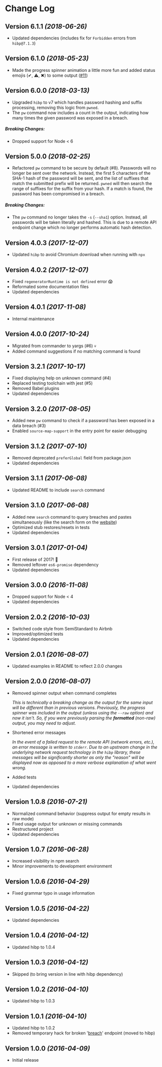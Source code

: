 # Change Log

## Version 6.1.1 _(2018-06-26)_

- Updated dependencies (includes fix for `Forbidden` errors from `hibp@7.1.3`)

## Version 6.1.0 _(2018-05-23)_

- Made the progress spinner animation a little more fun and added status emojis
  (✔, ⚠, ✖) to some output ([#11][11])

## Version 6.0.0 _(2018-03-13)_

- Upgraded `hibp` to v7 which handles password hashing and suffix processing,
  removing this logic from `pwned`.
- The `pw` command now includes a count in the output, indicating how many times
  the given password was exposed in a breach.

##### Breaking Changes:

- Dropped support for Node < 6

## Version 5.0.0 _(2018-02-25)_

- Refactored `pw` command to be secure by default (#8). Passwords will no longer
  be sent over the network. Instead, the first 5 characters of the SHA-1 hash of
  the password will be sent, and the list of suffixes that match the submitted
  prefix will be returned. `pwned` will then search the range of suffixes for
  the suffix from your hash. If a match is found, the password has been
  compromised in a breach.

##### Breaking Changes:

- The `pw` command no longer takes the `-s` (`--sha1`) option. Instead, all
  passwords will be taken literally and hashed. This is due to a remote API
  endpoint change which no longer performs automatic hash detection.

## Version 4.0.3 _(2017-12-07)_

- Updated `hibp` to avoid Chromium download when running with `npx`

## Version 4.0.2 _(2017-12-07)_

- Fixed `regeneratorRuntime is not defined` error :scream:
- Reformated some documentation files
- Updated dependencies

## Version 4.0.1 _(2017-11-08)_

- Internal maintenance

## Version 4.0.0 _(2017-10-24)_

- Migrated from commander to yargs (#6) :skull:
- Added command suggestions if no matching command is found

## Version 3.2.1 _(2017-10-17)_

- Fixed displaying help on unknown command (#4)
- Replaced testing toolchain with jest (#5)
- Removed Babel plugins
- Updated dependencies

## Version 3.2.0 _(2017-08-05)_

- Added new `pw` command to check if a password has been exposed in a data
  breach (#3)
- Enabled `source-map-support` in the entry point for easier debugging

## Version 3.1.2 _(2017-07-10)_

- Removed deprecated `preferGlobal` field from package.json
- Updated dependencies

## Version 3.1.1 _(2017-06-08)_

- Updated README to include `search` command

## Version 3.1.0 _(2017-06-08)_

- Added new `search` command to query breaches and pastes simultaneously (like
  the search form on the [website][haveibeenpwned])
- Optimized stub restores/resets in tests
- Updated dependencies

## Version 3.0.1 _(2017-01-04)_

- First release of 2017! :tada:
- Removed leftover `es6-promise` dependency
- Updated dependencies

## Version 3.0.0 _(2016-11-08)_

- Dropped support for Node < 4
- Updated dependencies

## Version 2.0.2 _(2016-10-03)_

- Switched code style from SemiStandard to Airbnb
- Improved/optimized tests
- Updated dependencies

## Version 2.0.1 _(2016-08-07)_

- Updated examples in README to reflect 2.0.0 changes

## Version 2.0.0 _(2016-08-07)_

- Removed spinner output when command completes

  _This is technically a breaking change as the output for the same input will
  be different than in previous versions. Previously, the progress spinner was
  included in the output (unless using the `--raw` option) and now it isn't. So,
  if you were previously parsing the **formatted** (non-raw) output, you may
  need to adjust._

- Shortened error messages

  _In the event of a failed request to the remote API (network errors, etc.), an
  error message is written to `stderr`. Due to an upstream change in the
  underlying network request technology in the `hibp` library, these messages
  will be significantly shorter as only the "reason" will be displayed now as
  opposed to a more verbose explanation of what went wrong._

- Added tests
- Updated dependencies

## Version 1.0.8 _(2016-07-21)_

- Normalized command behavior (suppress output for empty results in raw mode)
- Fixed usage output for unknown or missing commands
- Restructured project
- Updated dependencies

## Version 1.0.7 _(2016-06-28)_

- Increased visibility in npm search
- Minor improvements to development environment

## Version 1.0.6 _(2016-04-29)_

- Fixed grammar typo in usage information

## Version 1.0.5 _(2016-04-22)_

- Updated dependencies

## Version 1.0.4 _(2016-04-12)_

- Updated hibp to 1.0.4

## Version 1.0.3 _(2016-04-12)_

- Skipped (to bring version in line with hibp dependency)

## Version 1.0.2 _(2016-04-10)_

- Updated hibp to 1.0.3

## Version 1.0.1 _(2016-04-10)_

- Updated hibp to 1.0.2
- Removed temporary hack for broken '[breach][singlebreach]' endpoint (moved to
  hibp)

## Version 1.0.0 _(2016-04-09)_

- Initial release

[haveibeenpwned]: https://haveibeenpwned.com
[singlebreach]: https://haveibeenpwned.com/API/v2#SingleBreach
[11]: https://github.com/wKovacs64/pwned/pull/11
